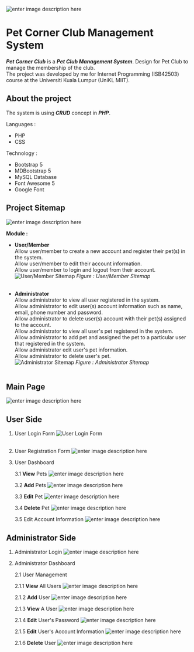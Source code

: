 ![enter image description here](https://raw.githubusercontent.com/iamashraff/Pet-Club-Management-System/main/img/logo.png?token=GHSAT0AAAAAABRS3BR5H42QGTSCNNY7VFS2YQWHGZQ)
# Pet Corner Club Management System
***Pet Corner Club*** is a ***Pet Club Management System***. Design for Pet Club to manage the membership of the club.<br>
The project was developed by me for Internet Programming (ISB42503) course at  the Universiti Kuala Lumpur (UniKL MIIT).

## About the project
The system is using  ***CRUD*** concept in ***PHP***.

Languages :
- PHP
- CSS

Technology :
- Bootstrap 5
- MDBootstrap 5
- MySQL Database
- Font Awesome 5
- Google Font

## Project Sitemap
![enter image description here](https://raw.githubusercontent.com/iamashraff/Pet-Club-Management-System/main/img/sitemap.png?token=GHSAT0AAAAAABRS3BR4YGVLSELA6PBAHJEKYQXD7NA)

**Module :**
- **User/Member**<br>
	Allow user/member to create a new account and register their pet(s) in the system.<br>
	Allow user/member to edit their account information.<br>
	Allow user/member to login and logout from their account.<br>
	![User/Member Sitemap](https://raw.githubusercontent.com/iamashraff/Pet-Club-Management-System/main/img/sitemap_user.jpg?token=GHSAT0AAAAAABRS3BR4FT5URJSY2AKJAZCOYQXESRA)
			*Figure : User/Member Sitemap*<br><br>
	
- **Administrator**<br>
	Allow administrator to view all user registered in the system.<br>
	Allow administrator to edit user(s) account information such as name, email, phone number and password.<br>
	Allow administrator to delete user(s) account with their pet(s) assigned to the account.<br>
	Allow administrator to view all user's pet registered in the system.<br>
	Allow administrator to add pet and assigned the pet to a particular user that registered in the system.<br>
	Allow administrator edit user's pet information.<br>
	Allow administrator to delete user's pet.<br>
	![Administrator Sitemap](https://raw.githubusercontent.com/iamashraff/Pet-Club-Management-System/main/img/sitemap_admin.jpg?token=GHSAT0AAAAAABRS3BR4U2SMDPSI2M35I2SAYQXERPA)
				*Figure : Administrator Sitemap*<br><br>
				
## Main Page

![enter image description here](https://raw.githubusercontent.com/iamashraff/Pet-Club-Management-System/main/img/mainpage.png?token=GHSAT0AAAAAABRS3BR4RGLXRF5S7L66WKIOYQWGQXQ)


## User Side

1. User Login Form
![User Login Form](https://raw.githubusercontent.com/iamashraff/Pet-Club-Management-System/main/img/login_user.jpg?token=GHSAT0AAAAAABRS3BR43GN2B3IJ4MFG4SVWYQXEU4A)
<br><br>
2. User Registration Form
![enter image description here](https://raw.githubusercontent.com/iamashraff/Pet-Club-Management-System/main/img/register_user.jpg?token=GHSAT0AAAAAABRS3BR5V4G5YF5FUBYPE4XSYQXEWVQ)

3. User Dashboard
	
	3.1 **View** Pets
![enter image description here](https://raw.githubusercontent.com/iamashraff/Pet-Club-Management-System/main/img/viewpets_user.jpg?token=GHSAT0AAAAAABRS3BR4MNWXGKZHPXZI5M32YQXEYTA)

	3.2 **Add** Pets
![enter image description here](https://raw.githubusercontent.com/iamashraff/Pet-Club-Management-System/main/img/addpets_user.jpg?token=GHSAT0AAAAAABRS3BR55MKJ3ARYJ7PAT2SUYQXE2AQ)

	3.3 **Edit** Pet
![enter image description here](https://raw.githubusercontent.com/iamashraff/Pet-Club-Management-System/main/img/editpet_user.jpg?token=GHSAT0AAAAAABRS3BR5EIZWMLH7QIL4QBQMYQXE3DQ)

	3.4 **Delete** Pet
![enter image description here](https://raw.githubusercontent.com/iamashraff/Pet-Club-Management-System/main/img/deletepet_user.jpg?token=GHSAT0AAAAAABRS3BR5P6PVO64LIPSJO2J6YQXE4IA)

	3.5 Edit Account Information
![enter image description here](https://raw.githubusercontent.com/iamashraff/Pet-Club-Management-System/main/img/editaccount_user.jpg?token=GHSAT0AAAAAABRS3BR4CZ2SDDZB5KTN4G36YQXFBMA)

## Administrator Side
1. Administrator Login
![enter image description here](https://raw.githubusercontent.com/iamashraff/Pet-Club-Management-System/main/img/login_admin.jpg?token=GHSAT0AAAAAABRS3BR4PQ5I4LV6VH7FMQZ6YQXRUXQ)

2. Administrator Dashboard

	2.1 User Management

	2.1.1 **View** All Users
![enter image description here](https://raw.githubusercontent.com/iamashraff/Pet-Club-Management-System/main/img/viewusers_admin.jpg?token=GHSAT0AAAAAABRS3BR45CE6QFW7OYNWPANQYQXRXRA)

	2.1.2 **Add** User
![enter image description here](https://raw.githubusercontent.com/iamashraff/Pet-Club-Management-System/main/img/adduser_admin.jpg?token=GHSAT0AAAAAABRS3BR4GAOVONLKD3ZF4L3IYQXR3JQ)

	2.1.3 **View** A User
![enter image description here](https://raw.githubusercontent.com/iamashraff/Pet-Club-Management-System/main/img/viewuser_admin.jpg?token=GHSAT0AAAAAABRS3BR4XSMG3N57XEJEPVQYYQXR6SA)

	2.1.4 **Edit** User's Password
![enter image description here](https://raw.githubusercontent.com/iamashraff/Pet-Club-Management-System/main/img/editpassword_admin.jpg?token=GHSAT0AAAAAABRS3BR5SFR4CZEY55ESVMLOYQXSAAA)

	  2.1.5 **Edit** User's Account Information
![enter image description here](https://raw.githubusercontent.com/iamashraff/Pet-Club-Management-System/main/img/edituser_admin.jpg?token=GHSAT0AAAAAABRS3BR57J5TZFKOOEDXYMM4YQXSBYQ)

	2.1.6 **Delete** User
![enter image description here](https://raw.githubusercontent.com/iamashraff/Pet-Club-Management-System/main/img/deleteuser_admin.jpg?token=GHSAT0AAAAAABRS3BR5HUWYMKJVGJK6EENKYQXSDLQ)
